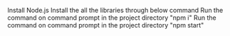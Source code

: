 Install Node.js
Install the all the libraries through below command
Run the command on command prompt in the project directory
"npm i"
Run the command on command prompt in the project directory
"npm start"
